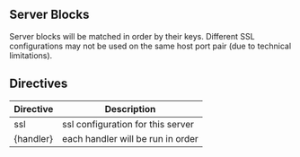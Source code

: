 ## Server Blocks
Server blocks will be matched in order by their keys. Different SSL configurations may not be used on the same host port pair
(due to technical limitations).

## Directives
| Directive | Description                       |
|-----------|-----------------------------------|
| ssl       | ssl configuration for this server |
| {handler} | each handler will be run in order |
